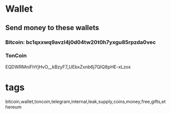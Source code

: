 # Wallet 
## Send money to these wallets
### Bitcoin: bc1qxxwq9avzl4j0d04tw20t0h7yxgu85rpzda0vec

### TonCoin 
EQDWRMniFhYjHvO__kBzyF7_UEbxZxnb6j7QIQ8pHE-xLzox

# tags
bitcoin,wallet,toncoin,telegram,internal,leak,supply,coins,money,free,gifts,ethereum 